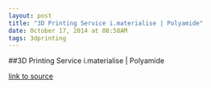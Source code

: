 ```yaml
---
layout: post
title: "3D Printing Service i.materialise | Polyamide"
date: October 17, 2014 at 08:58AM
tags: 3dprinting
---
```

##3D Printing Service i.materialise | Polyamide

[link to source](http://ift.tt/WDejt8) 
